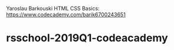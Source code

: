 Yaroslau Barkouski
HTML CSS Basics: https://www.codecademy.com/barik6700243651
# rsschool-2019Q1-codeacademy
